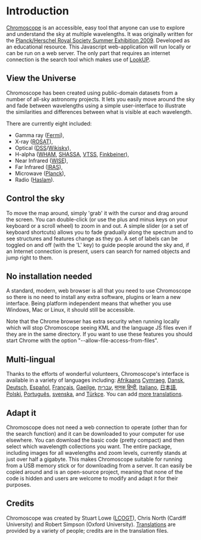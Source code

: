 Introduction
============

[Chromoscope](http://www.chromoscope.net/) is an accessible, easy tool that anyone can use to explore and understand the sky at multiple wavelengths. It was originally written for the [Planck/Herschel Royal Society Summer Exhibition 2009](http://royalsociety.org/From-the-oldest-light-to-the-youngest-stars-the-Herschel-and-Planck-Missions/). Developed as an educational resource. This Javascript web-application will run locally or can be run on a web server. The only part that requires an internet connection is the search tool which makes use of [LookUP](http://www.strudel.org.uk/lookUP/).
 
View the Universe
-----------------

Chromoscope has been created using public-domain datasets from a number of all-sky astronomy projects. It lets you easily move around the sky and fade between wavelengths using a simple user-interface to illustrate the similarities and differences between what is visible at each wavelength.

There are currently eight included:

* Gamma ray ([Fermi](http://fermi.gsfc.nasa.gov/)),
* X-ray ([ROSAT](http://www.mpe.mpg.de/xray/wave/rosat/mission/rosat/index.php)),
* Optical ([DSS](http://stdatu.stsci.edu/dss/)/[Wikisky](http://www.wikisky.org/)), 
* H-alpha ([WHAM](http://www.astro.wisc.edu/wham/description.html), [SHASSA](http://amundsen.swarthmore.edu/), [VTSS](http://www.phys.vt.edu/~halpha/), [Finkbeiner](http://www.cfa.harvard.edu/~dfinkbei/)), 
* Near Infrared ([WISE](http://wise.ssl.berkely.edu/IRASdocs/iras.html)),
* Far Infrared ([IRAS](http://irsa.ipac.caltech.edu/IRASdocs/iras.html)),
* Microwave ([Planck](http://www.esa.int/planck)), 
* Radio ([Haslam](http://lambda.gsfc.nasa.gov/product/foreground/haslam_408.cfm)).

Control the sky
---------------

To move the map around, simply 'grab' it with the cursor and drag around the screen. You can double-click (or use the plus and minus keys on your keyboard or a scroll wheel) to zoom in and out. A simple slider (or a set of keyboard shortcuts) allows you to fade gradually along the spectrum and to see structures and features change as they go. A set of labels can be toggled on and off (with the 'L' key) to guide people around the sky and, if an Internet connection is present, users can search for named objects and jump right to them.

No installation needed
----------------------

A standard, modern, web browser is all that you need to use Chromoscope so there is no need to install any extra software, plugins or learn a new interface. Being platform independent means that whether you use Windows, Mac or Linux, it should still be accessible.

Note that the Chrome browser has extra security when running locally which will stop Chromoscope seeing KML and the language JS files even if they are in the same directory. If you want to use these features you should start Chrome with the option "--allow-file-access-from-files".

Multi-lingual
-------------

Thanks to the efforts of wonderful volunteers, Chromoscope's interface is available in a variety of languages including: [Afrikaans](http://www.chromoscope.net/?lang=af) [Cymraeg](http://www.chromoscope.net/?lang=cy), [Dansk](http://www.chromoscope.net/?lang=dk), [Deutsch](http://www.chromoscope.net/?lang=de), [Espa&#241;ol](http://www.chromoscope.net/?lang=es), [Fran&#231;ais](http://chromoscope.net/?lang=fr), [Gaeilge](http://chromoscope.net/?lang=ga), [&#1506;&#1489;&#1512;&#1497;&#1514;](http://chromoscope.net/?lang=he), [&#2350;&#2366;&#2344;&#2325; &#2361;&#2367;&#2344;&#2381;&#2342;&#2368;](http://chromoscope.net/?lang=hi), [Italiano](http://chromoscope.net/?lang=it), [&#26085;&#26412;&#35486;](http://chromoscope.net/?lang=ja), [Polski](http://chromoscope.net/?lang=pl), [Portugu&#234;s](http://chromoscope.net/?lang=pt), [svenska](http://chromoscope.net/?lang=sv), and [T&#252;rk&#231;e](http://chromoscope.net/?lang=tr). You can add [more translations](http://chromoscope.net/dev/translate.html).

Adapt it
--------

Chromoscope does not need a web connection to operate (other than for the search function) and it can be downloaded to your computer for use elsewhere. You can download the basic code (pretty compact) and then select which wavelength collections you want. The entire package, including images for all wavelengths and zoom levels, currently stands at just over half a gigabyte. This makes Chromoscope suitable for running from a USB memory stick or for downloading from a server. It can easily be copied around and is an open-source project, meaning that none of the code is hidden and users are welcome to modify and adapt it for their purposes.

Credits
-------

Chromoscope was created by Stuart Lowe ([LCOGT](http://lcogt.net/)), Chris North (Cardiff University) and Robert Simpson (Oxford University). [Translations](http://chromoscope.net/dev/translate.html) are provided by a variety of people; credits are in the translation files.
